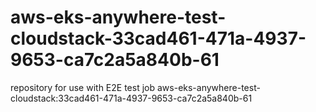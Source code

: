 # aws-eks-anywhere-test-cloudstack-33cad461-471a-4937-9653-ca7c2a5a840b-61
repository for use with E2E test job aws-eks-anywhere-test-cloudstack:33cad461-471a-4937-9653-ca7c2a5a840b-61
